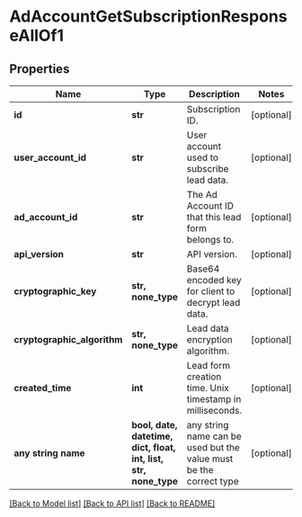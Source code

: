 # AdAccountGetSubscriptionResponseAllOf1


## Properties
Name | Type | Description | Notes
------------ | ------------- | ------------- | -------------
**id** | **str** | Subscription ID. | [optional] 
**user_account_id** | **str** | User account used to subscribe lead data. | [optional] 
**ad_account_id** | **str** | The Ad Account ID that this lead form belongs to. | [optional] 
**api_version** | **str** | API version. | [optional] 
**cryptographic_key** | **str, none_type** | Base64 encoded key for client to decrypt lead data. | [optional] 
**cryptographic_algorithm** | **str, none_type** | Lead data encryption algorithm. | [optional] 
**created_time** | **int** | Lead form creation time. Unix timestamp in milliseconds. | [optional] 
**any string name** | **bool, date, datetime, dict, float, int, list, str, none_type** | any string name can be used but the value must be the correct type | [optional]

[[Back to Model list]](../README.md#documentation-for-models) [[Back to API list]](../README.md#documentation-for-api-endpoints) [[Back to README]](../README.md)


